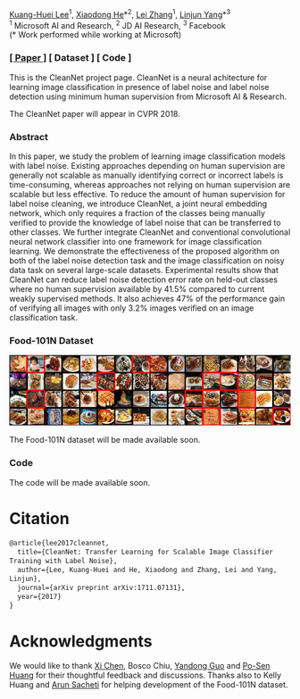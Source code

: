 [Kuang-Huei Lee](https://scholar.google.com/citations?user=rE7-N30AAAAJ&hl)<sup>1</sup>, [Xiaodong He](https://scholar.google.com/citations?user=W5WbqgoAAAAJ)\*<sup>2</sup>, [Lei Zhang](https://www.microsoft.com/en-us/research/people/leizhang/)<sup>1</sup>, [Linjun Yang](https://scholar.google.com/citations?user=cvgKxDQAAAAJ)\*<sup>3</sup><br>
<sup>1</sup> Microsoft AI and Research, <sup>2</sup> JD AI Research, <sup>3</sup> Facebook<br>
(* Work performed while working at Microsoft)

### [[ Paper ]](https://arxiv.org/abs/1711.07131) [ Dataset ] [ Code ]

This is the CleanNet project page. CleanNet is a neural achitecture for learning image classification in presence of label noise and label noise detection using minimum human supervision from Microsoft AI & Research. 

The CleanNet paper will appear in CVPR 2018.

### Abstract

In this paper, we study the problem of learning image classification models with label noise. Existing approaches depending on human supervision are generally not scalable as manually identifying correct or incorrect labels is time-consuming, whereas approaches not relying on human supervision are scalable but less effective. To reduce the amount of human supervision for label noise cleaning, we introduce CleanNet, a joint neural embedding network, which only requires a fraction of the classes being manually verified to provide the knowledge of label noise that can be transferred to other classes. We further integrate CleanNet and conventional convolutional neural network classifier into one framework for image classification learning. We demonstrate the effectiveness of the proposed algorithm on both of the label noise detection task and the image classification on noisy data task on several large-scale datasets. Experimental results show that CleanNet can reduce label noise detection error rate on held-out classes where no human supervision available by 41.5% compared to current weakly supervised methods. It also achieves 47% of the performance gain of verifying all images with only 3.2% images verified on an image classification task.

### Food-101N Dataset
<img src='docs/figs/f101n_example.jpg'><br>

The Food-101N dataset will be made available soon.

### Code
The code will be made available soon.

# Citation

```
@article{lee2017cleannet,
  title={CleanNet: Transfer Learning for Scalable Image Classifier Training with Label Noise},
  author={Lee, Kuang-Huei and He, Xiaodong and Zhang, Lei and Yang, Linjun},
  journal={arXiv preprint arXiv:1711.07131},
  year={2017}
}
```

# Acknowledgments

We would like to thank [Xi Chen](https://sites.google.com/site/xichenstephen/), Bosco Chiu, [Yandong Guo](https://www.microsoft.com/en-us/research/people/yag/) and [Po-Sen Huang](https://posenhuang.github.io/) for their thoughtful feedback and discussions. Thanks also to Kelly Huang and [Arun Sacheti](https://www.linkedin.com/in/asacheti/) for helping development of the Food-101N dataset.
